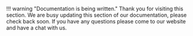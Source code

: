 !!! warning "Documentation is being written." 
    Thank you for visiting this section. We are busy updating this section of our documentation, please check back soon. If you have any questions please come to our website and have a chat with us.

